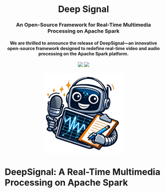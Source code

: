 <div align="center">
<h1 align="center"> Deep Signal </h1> 
<h3>An Open-Source Framework for Real-Time Multimedia Processing on Apache Spark</br></h3>
<h4 align="center">
We are thrilled to announce the release of DeepSignal—an innovative open-source framework designed to redefine real-time video and audio processing on the Apache Spark platform.
</h4>
<img src="https://img.shields.io/badge/Progress-1%25-red"> <img src="https://img.shields.io/badge/Feedback-Welcome-green">
</br>
</br>
<kbd>
<img src="./deep-signal-removebg-preview.png" width="256px"> 
</kbd>
</div>


# DeepSignal: A Real-Time Multimedia Processing on Apache Spark 
